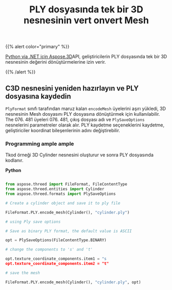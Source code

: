 ﻿---
title: PLY dosyasında tek bir 3D nesnesinin vert onvert Mesh
type: docs
weight: 20
url: /tr/python-net/convert-mesh-of-a-single-3d-object-in-ply-file/
description: Po aşırı yüklü Encode. esh üyeleri Plylyormat sınıfı tarafından maruz bırakılan bir 3D nesnesinin Mesh PLY dosyasına dönüştürmek için kullanılabilir. The Encode. esh üyeleri Mesh, çıktı dosya adı ve Ply. ave. objects nesnelerini parametreler olarak alır. PLY kaydetme seçeneklerini kaydetme, geliştiriciler koordinat bileşenlerinin adını değiştirebilir.
---
{{% alert color="primary" %}}

[Python via .NET için Aspose.3D](https://products.aspose.com/3d/python-net/)API, geliştiricilerin PLY dosyasında tek bir 3D nesnesinin değerini dönüştürmelerine izin verir.

{{% /alert %}}
## **C3D nesnesini yeniden hazırlayın ve PLY dosyasına kaydedin**
`PlyFormat` sınıfı tarafından maruz kalan `encodeMesh` üyelerini aşırı yükledi, 3D nesnesinin Mesh dosyasını PLY dosyasına dönüştürmek için kullanılabilir. The 076. 481 üyeleri 076. 481, çıkış dosyası adı ve `PlySaveOptions` nesnelerini parametreler olarak alır. PLY kaydetme seçeneklerini kaydetme, geliştiriciler koordinat bileşenlerinin adını değiştirebilir.
### **Programming ample ample**
Tkod örneği 3D Cylinder nesnesini oluşturur ve sonra PLY dosyasında kodlanır.

**Python**

```py

from aspose.threed import FileFormat, FileContentType
from aspose.threed.entities import Cylinder
from aspose.threed.formats import PlySaveOptions

# Create a cylinder object and save it to ply file

FileFormat.PLY.encode_mesh(Cylinder(), "cylinder.ply")

# using Ply save options

# Save as binary PLY format, the default value is ASCII

opt = PlySaveOptions(FileContentType.BINARY)

# change the components to 's' and 't'

opt.texture_coordinate_components.item1 = "s
opt.texture_coordinate_components.item2 = "t"

# save the mesh

FileFormat.PLY.encode_mesh(Cylinder(), "cylinder.ply", opt)

```
